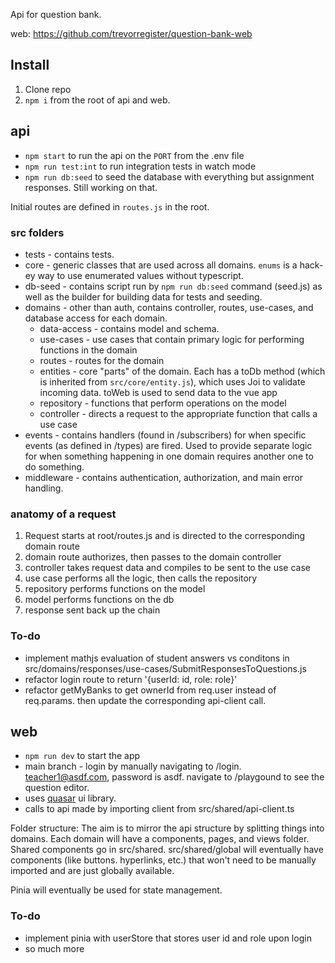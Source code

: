 Api for question bank. 

web: https://github.com/trevorregister/question-bank-web

## Install
1. Clone repo
2. `npm i` from the root of api and web.

## api
* `npm start` to run the api on the `PORT` from the .env file
* `npm run test:int` to run integration tests in watch mode
* `npm run db:seed` to seed the database with everything but assignment responses. Still working on that.

Initial routes are defined in `routes.js` in the root. 

### src folders
* tests - contains tests. 
* core - generic classes that are used across all domains. `enums` is a hack-ey way to use enumerated values without typescript.
* db-seed - contains script run by `npm run db:seed` command (seed.js) as well as the builder for building data for tests and seeding.
* domains - other than auth, contains controller, routes, use-cases, and database access for each domain.
  * data-access - contains model and schema.
  * use-cases - use cases that contain primary logic for performing functions in the domain
  * routes - routes for the domain
  * entities - core "parts" of the domain. Each has a toDb method (which is inherited from `src/core/entity.js`), which uses Joi to validate incoming data. toWeb is used to send data to the vue app
  * repository - functions that perform operations on the model
  * controller - directs a request to the appropriate function that calls a use case
* events - contains handlers (found in /subscribers) for when specific events (as defined in /types) are fired. Used to provide separate logic for when something happening in one domain requires another one to do something.
* middleware - contains authentication, authorization, and main error handling.

### anatomy of a request
1. Request starts at root/routes.js and is directed to the corresponding domain route
2. domain route authorizes, then passes to the domain controller
3. controller takes request data and compiles to be sent to the use case
4. use case performs all the logic, then calls the repository
5. repository performs functions on the model
6. model performs functions on the db
7. response sent back up the chain

### To-do
* implement mathjs evaluation of student answers vs conditons in src/domains/responses/use-cases/SubmitResponsesToQuestions.js
* refactor login route to return '{userId: id, role: role}'
* refactor getMyBanks to get ownerId from req.user instead of req.params. then update the corresponding api-client call.  

## web
* `npm run dev` to start the app
* main branch - login by manually navigating to /login. teacher1@asdf.com, password is asdf. navigate to /playgound to see the question editor. 
* uses [quasar](https://quasar.dev/components) ui library.
* calls to api made by importing client from src/shared/api-client.ts

Folder structure: The aim is to mirror the api structure by splitting things into domains. Each domain will have a components, pages, and views folder. Shared components go in src/shared. src/shared/global will eventually have components (like buttons. hyperlinks, etc.) that won't need to be manually imported and are just globally available.

Pinia will eventually be used for state management. 

### To-do
* implement pinia with userStore that stores user id and role upon login
* so much more
